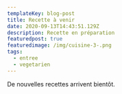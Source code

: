 ```yaml
---
templateKey: blog-post
title: Recette à venir
date: 2020-09-13T14:43:51.129Z
description: Recette en préparation
featuredpost: true
featuredimage: /img/cuisine-3-.png
tags:
  - entree
  - vegetarien
---
```

De nouvelles recettes arrivent bientôt.